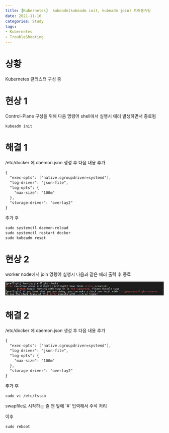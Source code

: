 ```yaml
---
title: [Kubernetes]  kubeadm(kubeadm init, kubeadm join) 트러블슈팅
date: 2021-11-16
categories: Study
tags:
- Kubernetes
- TroubleShooting
---
```



# 상황

Kubernetes 클러스터 구성 중

# 현상 1

Control-Plane 구성을 위해 다음 명령어 shell에서 실행시 에러 발생하면서 종료됨

```shell
kubeadm init
```

# 해결 1

/etc/docker 에 daemon.json 생성 후 다음 내용 추가

```shell
{
  "exec-opts": ["native.cgroupdriver=systemd"],
  "log-driver": "json-file",
  "log-opts": {
    "max-size": "100m"
  },
  "storage-driver": "overlay2"
}
```

추가 후
```shell
sudo systemctl daemon-reload
sudo systemctl restart docker
sudo kubeadm reset
```

# 현상 2

worker node에서 join 명령어 실행시 다음과 같은 에러 출력 후 종료

![image_1](/post_images/2021-11-16-1.png)

# 해결 2

/etc/docker 에 daemon.json 생성 후 다음 내용 추가

```shell
{
  "exec-opts": ["native.cgroupdriver=systemd"],
  "log-driver": "json-file",
  "log-opts": {
    "max-size": "100m"
  },
  "storage-driver": "overlay2"
}
```

추가 후

```shell
sudo vi /etc/fstab
```

swapfile로 시작하는 줄 맨 앞에 '#' 입력해서 주석 처리

이후

```shell
sudo reboot
```
